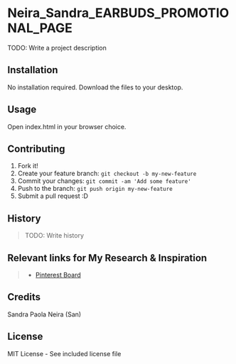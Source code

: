 # Neira_Sandra_EARBUDS_PROMOTIONAL_PAGE
TODO: Write a project description
## Installation
No installation required. Download the files to your desktop.
## Usage
Open index.html in your browser choice.
## Contributing
1. Fork it!
2. Create your feature branch: `git checkout -b my-new-feature`
3. Commit your changes: `git commit -am 'Add some feature'`
4. Push to the branch: `git push origin my-new-feature`
5. Submit a pull request :D
## History
>TODO: Write history
## Relevant links for My Research & Inspiration
  > * [Pinterest Board](https://co.pinterest.com/ssan3np/inspo-earbuds/)
## Credits
Sandra Paola Neira (San)
## License
MIT License - See included license file